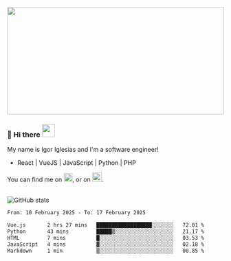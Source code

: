 <img src="https://c.tenor.com/KjVxfRrrncUAAAAd/matrix.gif" width="100%" height="250px">

### 🔭 Hi there <img src="https://raw.githubusercontent.com/MartinHeinz/MartinHeinz/master/wave.gif" width="30px">


My name is Igor Iglesias and I'm a software engineer!
<br>

<ul>
  <li> React | VueJS | JavaScript | Python | PHP </li>
</ul>
You can find me on <a href="https://twitter.com/IgorIglesias5"><img src="https://i.imgur.com/JLLlB5S.png" width="20px"></a>, or on <a href="https://www.linkedin.com/in/igor-iglesias-62478428/"><img src="https://i.imgur.com/PXyIkWx.png" width="22px"></a>.

<br>
<br>

![GitHub stats](https://github-readme-stats.vercel.app/api?username=igoiglesias&show_icons=true&count_private=true&theme=chartreuse-dark&hide_title=true)

<!--START_SECTION:waka-->

```txt
From: 10 February 2025 - To: 17 February 2025

Vue.js       2 hrs 27 mins   ██████████████████░░░░░░░   72.01 %
Python       43 mins         █████▒░░░░░░░░░░░░░░░░░░░   21.17 %
HTML         7 mins          █░░░░░░░░░░░░░░░░░░░░░░░░   03.53 %
JavaScript   4 mins          ▓░░░░░░░░░░░░░░░░░░░░░░░░   02.18 %
Markdown     1 min           ▒░░░░░░░░░░░░░░░░░░░░░░░░   00.85 %
```

<!--END_SECTION:waka-->
